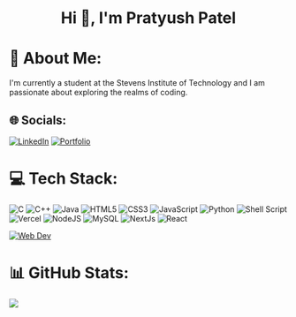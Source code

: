 <h1 align="center">Hi 👋, I'm Pratyush Patel</h1>

# 💫 About Me:
I'm currently a student at the Stevens Institute of Technology and I am passionate about exploring the realms of coding.


## 🌐 Socials:
[![LinkedIn](https://img.shields.io/badge/linkedin-%230077B5.svg?style=for-the-badge&logo=linkedin&logoColor=white)](https://linkedin.com/in/pratyush-patel) 
[![Portfolio](https://img.shields.io/badge/Portfolio-%23000000.svg?style=for-the-badge&logo=firefox&logoColor=#FF7139)]([https://patelpratyush.github.io/](https://www.patelpratyush.com/))

# 💻 Tech Stack:
![C](https://img.shields.io/badge/c-%2300599C.svg?style=for-the-badge&logo=c&logoColor=white) ![C++](https://img.shields.io/badge/c++-%2300599C.svg?style=for-the-badge&logo=c%2B%2B&logoColor=white) ![Java](https://img.shields.io/badge/java-%23ED8B00.svg?style=for-the-badge&logo=openjdk&logoColor=white) ![HTML5](https://img.shields.io/badge/html5-%23E34F26.svg?style=for-the-badge&logo=html5&logoColor=white) ![CSS3](https://img.shields.io/badge/css3-%231572B6.svg?style=for-the-badge&logo=css3&logoColor=white) ![JavaScript](https://img.shields.io/badge/javascript-%23323330.svg?style=for-the-badge&logo=javascript&logoColor=%23F7DF1E) ![Python](https://img.shields.io/badge/python-3670A0?style=for-the-badge&logo=python&logoColor=ffdd54) ![Shell Script](https://img.shields.io/badge/shell_script-%23121011.svg?style=for-the-badge&logo=gnu-bash&logoColor=white) ![Vercel](https://img.shields.io/badge/vercel-%23000000.svg?style=for-the-badge&logo=vercel&logoColor=white) ![NodeJS](https://img.shields.io/badge/node.js-6DA55F?style=for-the-badge&logo=node.js&logoColor=white) ![MySQL](https://img.shields.io/badge/mysql-%2300000f.svg?style=for-the-badge&logo=mysql&logoColor=white) ![NextJs](https://img.shields.io/badge/next%20js-000000?style=for-the-badge&logo=nextdotjs&logoColor=white) ![React](https://img.shields.io/badge/React-20232A?style=for-the-badge&logo=react&logoColor=61DAFB) 


[![Web Dev](https://skillicons.dev/icons?i=html,css,js,ts,react,nodejs,next&theme=dark)](https://skillicons.dev)



# 📊 GitHub Stats:
![](https://github-readme-streak-stats.herokuapp.com/?user=patelpratyush&theme=dark&hide_border=false)<br/>
